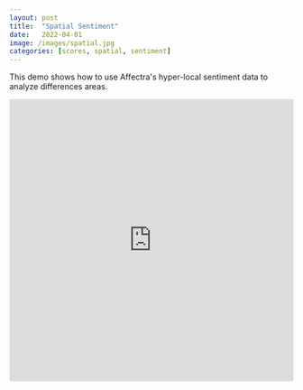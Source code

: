 ```yaml
---
layout: post
title:  "Spatial Sentiment"
date:   2022-04-01
image: /images/spatial.jpg
categories: [scores, spatial, sentiment]
---
```

This demo shows how to use Affectra's hyper-local sentiment data to analyze differences areas.

<iframe
    width="100%" height="500px" frameborder="0" 
    src="https://studio.unfolded.ai/public/31e4cb1c-dd00-4cb4-a7c9-d534fa3c6e9e/embed"
    allowfullscreen>
</iframe>
